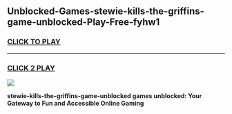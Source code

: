
## Unblocked-Games-stewie-kills-the-griffins-game-unblocked-Play-Free-fyhw1
<h3>
<a href="https://premium76.site?title=stewie-kills-the-griffins-game-unblocked&ref=22A">CLICK TO PLAY</a></h3>
<hr>

<h3>
<a href="https://premium76.site?title=stewie-kills-the-griffins-game-unblocked&ref=22A">CLICK 2 PLAY</a>
  
</h3>

<a href="https://premium76.site?title=stewie-kills-the-griffins-game-unblocked&ref=22A"><img src="https://clearcache.store/games.png"></a>


**stewie-kills-the-griffins-game-unblocked games unblocked: Your Gateway to Fun and Accessible Online Gaming**
